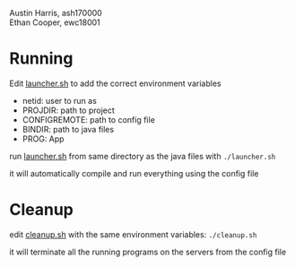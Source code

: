 Austin Harris, ash170000  
Ethan Cooper, ewc18001

# Running
Edit [launcher.sh](launcher.sh) to add the correct environment variables

- netid: user to run as
- PROJDIR: path to project
- CONFIGREMOTE: path to config file
- BINDIR: path to java files
- PROG: App

run [launcher.sh](launcher.sh) from same directory as the java files with `./launcher.sh`

it will automatically compile and run everything using the config file

# Cleanup
edit [cleanup.sh](cleanup.sh) with the same environment variables: `./cleanup.sh`

it will terminate all the running programs on the servers from the config file
